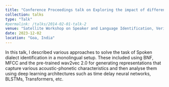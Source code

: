 ```yaml
---
title: "Conference Proceedings talk on Exploring the impact of different approaches for spoken dialect identification of konkani language"
collection: talks
type: "Talk"
#permalink: /talks/2014-02-01-talk-2
venue: "Satellite Workshop on Speaker and Language Identification, Verification, and Diarization"
date: 2023-12-02
location: "Goa, India"
---
```


In this talk, I described various approaches to solve the task of Spoken dialect identification in a monolingual setup. These included using BNF, MFCC and the pre-trained wav2vec 2.0 for generating representations that capture various acoustic-phonetic characteristics and then analyse them using deep learning architectures such as time delay neural networks, BLSTMs, Transformers, etc. 
